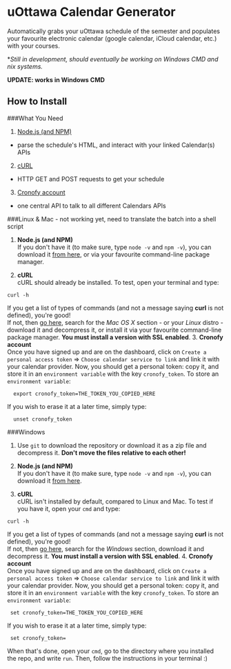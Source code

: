 # uOttawa Calendar Generator

Automatically grabs your uOttawa schedule of the semester and populates your favourite electronic calendar (google calendar, iCloud calendar, etc.) with your courses.

**Still in development, should eventually be working on Windows CMD and *nix systems.**

**UPDATE: works in Windows CMD**

## How to Install

###What You Need

1. <a href="https://nodejs.org/en/">Node.js (and NPM)</a>
  * parse the schedule's HTML, and interact with your linked Calendar(s) APIs
2. <a href="http://curl.haxx.se/">cURL</a>
  * HTTP GET and POST requests to get your schedule
3. <a href="https://www.cronofy.com/">Cronofy account</a>
  * one central API to talk to all different Calendars APIs

###Linux & Mac - not working yet, need to translate the batch into a shell script
1. **Node.js (and NPM)** <br>
  If you don't have it (to make sure, type `node -v` and `npm -v`), you can download it <a href="https://nodejs.org/en/download/">from here</a>, or via your favourite command-line package manager.

2. **cURL** <br>
  cURL should already be installed. To test, open your terminal and type:
  ```
  curl -h
  ```
  If you get a list of types of commands (and not a message saying **curl** is not defined), you're good! <br>
  If not, then <a href="http://curl.haxx.se/download.html">go here</a>, search for the *Mac OS X* section - or your *Linux* distro - download it and decompress it, or install it via your favourite command-line package manager. **You must install a version with SSL enabled**.
3. **Cronofy account** <br>
  Once you have signed up and are on the dashboard, click on `Create a personal access token` => `Choose calendar service to link` and   link it with your calendar provider. Now, you should get a personal token: copy it, and store it in an `environment variable` with the   key `cronofy_token`. To store an `environment variable`: <br>
```
  export cronofy_token=THE_TOKEN_YOU_COPIED_HERE
```
If you wish to erase it at a later time, simply type:
```
  unset cronofy_token
```

###Windows
1.  Use `git` to download the repository or download it as a zip file and decompress it. **Don't move the files relative to each other!**
2. **Node.js (and NPM)** <br>
  If you don't have it (to make sure, type `node -v` and `npm -v`), you can download it <a href="https://nodejs.org/en/download/">from here</a>.

3. **cURL** <br>
  cURL isn't installed by default, compared to Linux and Mac. To test if you have it, open your `cmd` and type:
  ```
  curl -h
  ```
  If you get a list of types of commands (and not a message saying **curl** is not defined), you're good! <br>
  If not, then <a href="http://curl.haxx.se/download.html">go here</a>, search for the *Windows* section, download it and decompress it. **You must install a version with SSL enabled**.
4. **Cronofy account** <br>
  Once you have signed up and are on the dashboard, click on `Create a personal access token` => `Choose calendar service to link` and   link it with your calendar provider. Now, you should get a personal token: copy it, and store it in an `environment variable` with   the   key `cronofy_token`. To store   an `environment variable`:
```
 set cronofy_token=THE_TOKEN_YOU_COPIED_HERE
```
If you wish to erase it at a later time, simply type:
```
 set cronofy_token=
```

When that's done, open your `cmd`, go to the directory where you installed the repo, and write `run`. Then, follow the instructions in your terminal :)






